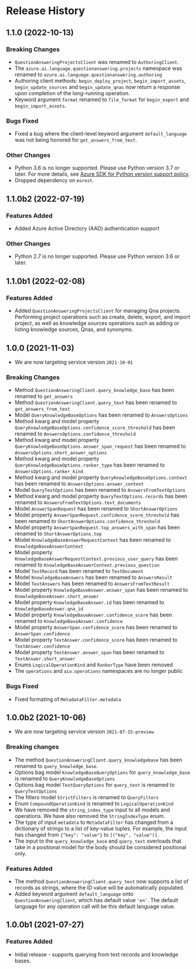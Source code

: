 # Release History

## 1.1.0 (2022-10-13)

### Breaking Changes
* `QuestionAnsweringProjectsClient` was renamed to `AuthoringClient`.
* The `azure.ai.language.questionanswering.projects` namespace was renamed to `azure.ai.language.questionanswering.authoring`
* Authoring client methods: `begin_deploy_project`, `begin_import_assets`, `begin_update_sources` 
  and `begin_update_qnas` now return a response upon completion of the long-running operation.
* Keyword argument `format` renamed to `file_format` for `begin_export` and `begin_import_assets`.

### Bugs Fixed
* Fixed a bug where the client-level keyword argument `default_language` was not being honored for `get_answers_from_text`.

### Other Changes
* Python 3.6 is no longer supported. Please use Python version 3.7 or later. For more details, see [Azure SDK for Python version support policy](https://github.com/Azure/azure-sdk-for-python/wiki/Azure-SDKs-Python-version-support-policy).
* Dropped dependency on `msrest`.

## 1.1.0b2 (2022-07-19)

### Features Added
* Added Azure Active Directory (AAD) authentication support

### Other Changes
* Python 2.7 is no longer supported. Please use Python version 3.6 or later.

## 1.1.0b1 (2022-02-08)

### Features Added
* Added `QuestionAnsweringProjectsClient` for managing Qna projects. Performing project operations such as create, delete, export, and import project, as well as knowledge sources operations such as adding or listing knowledge sources, Qnas, and synonyms.

## 1.0.0 (2021-11-03)

* We are now targeting service version `2021-10-01`

### Breaking Changes

* Method `QuestionAnsweringClient.query_knowledge_base` has been renamed to `get_answers`
* Method `QuestionAnsweringClient.query_text` has been renamed to `get_answers_from_text`
* Model `QueryKnowledgeBaseOptions` has been renamed to `AnswersOptions`
* Method kwarg and model property `QueryKnowledgeBaseOptions.confidence_score_threshold` has been renamed to  `AnswersOptions.confidence_threshold`
* Method kwarg and model property `QueryKnowledgeBaseOptions.answer_span_request` has been renamed to  `AnswersOptions.short_answer_options`
* Method kwarg and model property `QueryKnowledgeBaseOptions.ranker_type` has been renamed to  `AnswersOptions.ranker_kind`
* Method kwarg and model property `QueryKnowledgeBaseOptions.context` has been renamed to  `AnswersOptions.answer_context`
* Model `QueryTextOptions` has been renamed to `AnswersFromTextOptions`
* Method kwarg and model property `QueryTextOptions.records` has been renamed to `AnswersFromTextOptions.text_documents`
* Model `AnswerSpanRequest` has been renamed to `ShortAnswerOptions`
* Model property `AnswerSpanRequest.confidence_score_threshold` has been renamed to `ShortAnswerOptions.confidence_threshold`
* Model property `AnswerSpanRequest.top_answers_with_span` has been renamed to `ShortAnswerOptions.top`
* Model `KnowledgeBaseAnswerRequestContext` has been renamed to `KnowledgeBaseAnswerContext`
* Model property `KnowledgeBaseAnswerRequestContext.previous_user_query` has been renamed to `KnowledgeBaseAnswerContext.previous_question`
* Model `TextRecord` has been renamed to `TextDocument`
* Model `KnowledgeBaseAnswers` has been renamed to `AnswersResult`
* Model `TextAnswers` has been renamed to `AnswersFromTextResult`
* Model property `KnowledgeBaseAnswer.answer_span` has been renamed to `KnowledgeBaseAnswer.short_answer`
* Model property `KnowledgeBaseAnswer.id` has been renamed to `KnowledgeBaseAnswer.qna_id`
* Model property `KnowledgeBaseAnswer.confidence_score` has been renamed to `KnowledgeBaseAnswer.confidence`
* Model property `AnswerSpan.confidence_score` has been renamed to `AnswerSpan.confidence`
* Model property `TextAnswer.confidence_score` has been renamed to `TextAnswer.confidence`
* Model property `TextAnswer.answer_span` has been renamed to `TextAnswer.short_answer`
* Enums `LogicalOperationKind` and `RankerType` have been removed
* The `operations` and `aio.operations` namespaces are no longer public

### Bugs Fixed

* Fixed formating of `MetadataFilter.metadata`

## 1.0.0b2 (2021-10-06)

* We are now targeting service version `2021-07-15-preview`

### Breaking changes

* The method `QuestionAnsweringClient.query_knowledgebase` has been renamed to `query_knowledge_base`.
* Options bag model `KnowledgeBaseQueryOptions` for `query_knowledge_base` is renamed to `QueryKnowledgeBaseOptions`
* Options bag model `TextQueryOptions` for `query_text` is renamed to `QueryTextOptions`
* The filters model `StrictFilters` is renamed to `QueryFilters`
* Enum `CompoundOperationKind` is renamed to `LogicalOperationKind`
* We have removed the `string_index_type` input to all models and operations. We have also removed the `StringIndexType` enum.
* The type of input `metadata` to `MetadataFilter` has changed from a dictionary of strings to a list of key-value tuples. For example, the input has changed from `{"key": "value"}` to `[("key", "value")]`.
* The input to the `query_knowledge_base` and `query_text` overloads that take in a positional model for the body should be considered positional only.

### Features Added

* The method `QuestionAnsweringClient.query_text` now supports a list of records as strings, where the ID value will be automatically populated.
* Added keyword argument `default_language` onto `QuestionAnsweringClient`, which has default value `'en'`. The default language for any operation call will be this default language value.


## 1.0.0b1 (2021-07-27)

### Features Added
* Initial release - supports querying from text records and knowledge bases.
